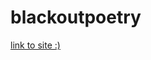 # blackoutpoetry

<a href="https://clarissafurtado7.github.io/blackoutpoetry/" target="_blank">link to site :)</a>

